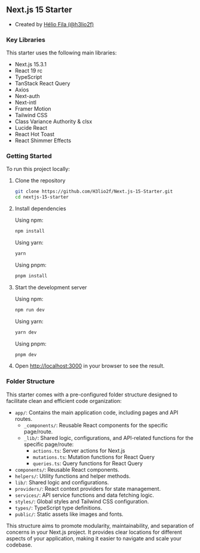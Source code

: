 ## Next.js 15 Starter

- Created by [Hélio Fila (@h3lio2f)](https://github.com/h3lio2f)

### Key Libraries

This starter uses the following main libraries:

- Next.js 15.3.1
- React 19 rc
- TypeScript
- TanStack React Query
- Axios
- Next-auth
- Next-intl
- Framer Motion
- Tailwind CSS
- Class Variance Authority & clsx
- Lucide React
- React Hot Toast
- React Shimmer Effects

### Getting Started

To run this project locally:

1. Clone the repository
   ```bash
   git clone https://github.com/H3lio2f/Next.js-15-Starter.git
   cd nextjs-15-starter
   ```

2. Install dependencies
   
   Using npm:
   ```bash
   npm install
   ```
   
   Using yarn:
   ```bash
   yarn
   ```
   
   Using pnpm:
   ```bash
   pnpm install
   ```

3. Start the development server
   
   Using npm:
   ```bash
   npm run dev
   ```
   
   Using yarn:
   ```bash
   yarn dev
   ```
   
   Using pnpm:
   ```bash
   pnpm dev
   ```

4. Open [http://localhost:3000](http://localhost:3000) in your browser to see the result.

### Folder Structure

This starter comes with a pre-configured folder structure designed to facilitate clean and efficient code organization:

- `app/`: Contains the main application code, including pages and API routes.
  - `_components/`: Reusable React components for the specific page/route.
  - `_lib/`: Shared logic, configurations, and API-related functions for the specific page/route:
    - `actions.ts`: Server actions for Next.js
    - `mutations.ts`: Mutation functions for React Query
    - `queries.ts`: Query functions for React Query
- `components/`: Reusable React components.
- `helpers/`: Utility functions and helper methods.
- `lib/`: Shared logic and configurations.
- `providers/`: React context providers for state management.
- `services/`: API service functions and data fetching logic.
- `styles/`: Global styles and Tailwind CSS configuration.
- `types/`: TypeScript type definitions.
- `public/`: Static assets like images and fonts.

This structure aims to promote modularity, maintainability, and separation of concerns in your Next.js project. It provides clear locations for different aspects of your application, making it easier to navigate and scale your codebase.